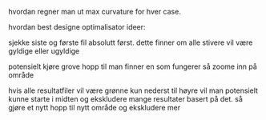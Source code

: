 hvordan regner man ut max curvature for hver case.



hvordan best designe optimalisator ideer:

sjekke siste og første fil absolutt først. dette finner om alle stivere vil være gyldige eller ugyldige

potensielt kjøre grove hopp til man finner en som fungerer så zoome inn på område

hvis alle resultatfiler vil være grønne kun nederst til høyre vil man potensielt kunne starte i midten og ekskludere mange resultater basert på det. så gjøre et nytt hopp til nytt område og ekskludere mer

